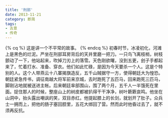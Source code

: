 ```yaml
---
title: '刑部'
date: 2013-11-21
category: 断简
tags:
- 古意
- 传奇
---
```

{% cq %}
这是讲一个不平常的故事。
{% endcq %}
初春时节，冰凌初化，河滩上是黑色的烂泥。严坐在刑部耳房背后的天井里磨一把刀。一只鸟飞离枝梢，树枝颤动了一下，他站起来，吹掉刀刃上的落雪。天色刚欲曙，没到五更，刽子手都起来了，忙着打水、准备、穿衣。他们如此忙碌，是因为今天要杀一个人。这是个特别的人。这个人带燕云十八寨揭旗造反，五千山贼据守一方，使得朝廷大为惶恐。朝廷紧急传书，调征南越大将军前来京城，去时跑死了五匹马，回来跑死三匹马，脚刚沾地就被送进主帐。后来朝廷率部围山，围了两个月，五千人一半饿死在里面。捉住那人的时候，整座山上的树皮都被扒得干干净净，树叶簌簌哀鸣。他坐在山洞中，抬头露出嘲讽的笑，双目赤红。他提起膝上的长剑，就划开了肚子。众兵士一拥而上，把他的肠子塞回腔里，五花大绑回了营。然而此时他昏过去了，就不须再反抗。

